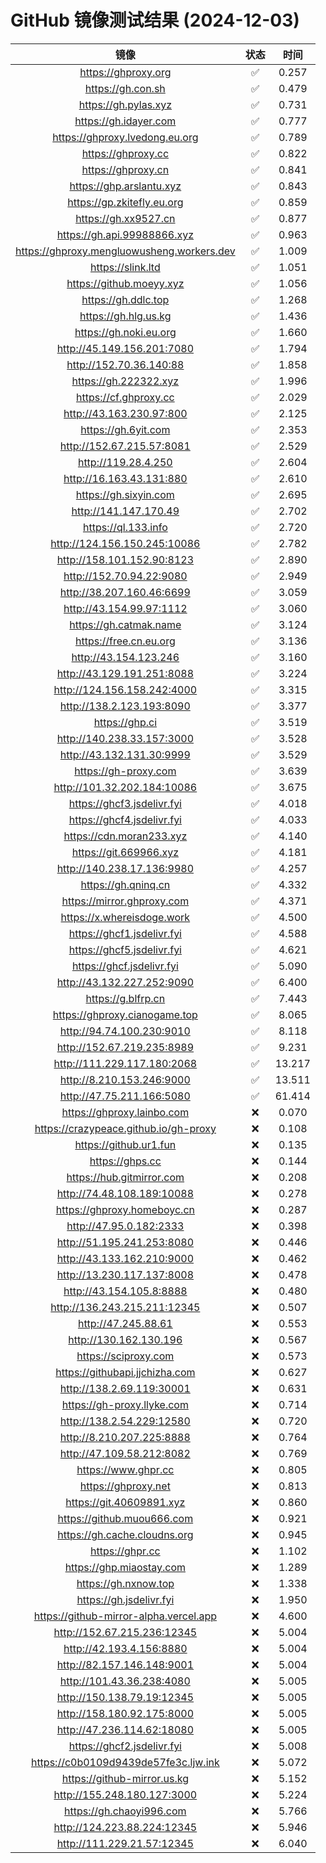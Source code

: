 # GitHub 镜像测试结果 (2024-12-03)

|  镜像  |  状态  |  时间  |
| :----: | :----: | :----: |
| https://ghproxy.org | ✅ | 0.257 |
| https://gh.con.sh | ✅ | 0.479 |
| https://gh.pylas.xyz | ✅ | 0.731 |
| https://gh.idayer.com | ✅ | 0.777 |
| https://ghproxy.lvedong.eu.org | ✅ | 0.789 |
| https://ghproxy.cc | ✅ | 0.822 |
| https://ghproxy.cn | ✅ | 0.841 |
| https://ghp.arslantu.xyz | ✅ | 0.843 |
| https://gp.zkitefly.eu.org | ✅ | 0.859 |
| https://gh.xx9527.cn | ✅ | 0.877 |
| https://gh.api.99988866.xyz | ✅ | 0.963 |
| https://ghproxy.mengluowusheng.workers.dev | ✅ | 1.009 |
| https://slink.ltd | ✅ | 1.051 |
| https://github.moeyy.xyz | ✅ | 1.056 |
| https://gh.ddlc.top | ✅ | 1.268 |
| https://gh.hlg.us.kg | ✅ | 1.436 |
| https://gh.noki.eu.org | ✅ | 1.660 |
| http://45.149.156.201:7080 | ✅ | 1.794 |
| http://152.70.36.140:88 | ✅ | 1.858 |
| https://gh.222322.xyz | ✅ | 1.996 |
| https://cf.ghproxy.cc | ✅ | 2.029 |
| http://43.163.230.97:800 | ✅ | 2.125 |
| https://gh.6yit.com | ✅ | 2.353 |
| http://152.67.215.57:8081 | ✅ | 2.529 |
| http://119.28.4.250 | ✅ | 2.604 |
| http://16.163.43.131:880 | ✅ | 2.610 |
| https://gh.sixyin.com | ✅ | 2.695 |
| http://141.147.170.49 | ✅ | 2.702 |
| https://ql.133.info | ✅ | 2.720 |
| http://124.156.150.245:10086 | ✅ | 2.782 |
| http://158.101.152.90:8123 | ✅ | 2.890 |
| http://152.70.94.22:9080 | ✅ | 2.949 |
| http://38.207.160.46:6699 | ✅ | 3.059 |
| http://43.154.99.97:1112 | ✅ | 3.060 |
| https://gh.catmak.name | ✅ | 3.124 |
| https://free.cn.eu.org | ✅ | 3.136 |
| http://43.154.123.246 | ✅ | 3.160 |
| http://43.129.191.251:8088 | ✅ | 3.224 |
| http://124.156.158.242:4000 | ✅ | 3.315 |
| http://138.2.123.193:8090 | ✅ | 3.377 |
| https://ghp.ci | ✅ | 3.519 |
| http://140.238.33.157:3000 | ✅ | 3.528 |
| http://43.132.131.30:9999 | ✅ | 3.529 |
| https://gh-proxy.com | ✅ | 3.639 |
| http://101.32.202.184:10086 | ✅ | 3.675 |
| https://ghcf3.jsdelivr.fyi | ✅ | 4.018 |
| https://ghcf4.jsdelivr.fyi | ✅ | 4.033 |
| https://cdn.moran233.xyz | ✅ | 4.140 |
| https://git.669966.xyz | ✅ | 4.181 |
| http://140.238.17.136:9980 | ✅ | 4.257 |
| https://gh.qninq.cn | ✅ | 4.332 |
| https://mirror.ghproxy.com | ✅ | 4.371 |
| https://x.whereisdoge.work | ✅ | 4.500 |
| https://ghcf1.jsdelivr.fyi | ✅ | 4.588 |
| https://ghcf5.jsdelivr.fyi | ✅ | 4.621 |
| https://ghcf.jsdelivr.fyi | ✅ | 5.090 |
| http://43.132.227.252:9090 | ✅ | 6.400 |
| https://g.blfrp.cn | ✅ | 7.443 |
| https://ghproxy.cianogame.top | ✅ | 8.065 |
| http://94.74.100.230:9010 | ✅ | 8.118 |
| http://152.67.219.235:8989 | ✅ | 9.231 |
| http://111.229.117.180:2068 | ✅ | 13.217 |
| http://8.210.153.246:9000 | ✅ | 13.511 |
| http://47.75.211.166:5080 | ✅ | 61.414 |
| https://ghproxy.lainbo.com | ❌ | 0.070 |
| https://crazypeace.github.io/gh-proxy | ❌ | 0.108 |
| https://github.ur1.fun | ❌ | 0.135 |
| https://ghps.cc | ❌ | 0.144 |
| https://hub.gitmirror.com | ❌ | 0.208 |
| http://74.48.108.189:10088 | ❌ | 0.278 |
| https://ghproxy.homeboyc.cn | ❌ | 0.287 |
| http://47.95.0.182:2333 | ❌ | 0.398 |
| http://51.195.241.253:8080 | ❌ | 0.446 |
| http://43.133.162.210:9000 | ❌ | 0.462 |
| http://13.230.117.137:8008 | ❌ | 0.478 |
| http://43.154.105.8:8888 | ❌ | 0.480 |
| http://136.243.215.211:12345 | ❌ | 0.507 |
| http://47.245.88.61 | ❌ | 0.553 |
| http://130.162.130.196 | ❌ | 0.567 |
| https://sciproxy.com | ❌ | 0.573 |
| https://githubapi.jjchizha.com | ❌ | 0.627 |
| http://138.2.69.119:30001 | ❌ | 0.631 |
| https://gh-proxy.llyke.com | ❌ | 0.714 |
| http://138.2.54.229:12580 | ❌ | 0.720 |
| http://8.210.207.225:8888 | ❌ | 0.764 |
| http://47.109.58.212:8082 | ❌ | 0.769 |
| https://www.ghpr.cc | ❌ | 0.805 |
| https://ghproxy.net | ❌ | 0.813 |
| https://git.40609891.xyz | ❌ | 0.860 |
| https://github.muou666.com | ❌ | 0.921 |
| https://gh.cache.cloudns.org | ❌ | 0.945 |
| https://ghpr.cc | ❌ | 1.102 |
| https://ghp.miaostay.com | ❌ | 1.289 |
| https://gh.nxnow.top | ❌ | 1.338 |
| https://gh.jsdelivr.fyi | ❌ | 1.950 |
| https://github-mirror-alpha.vercel.app | ❌ | 4.600 |
| http://152.67.215.236:12345 | ❌ | 5.004 |
| http://42.193.4.156:8880 | ❌ | 5.004 |
| http://82.157.146.148:9001 | ❌ | 5.004 |
| http://101.43.36.238:4080 | ❌ | 5.005 |
| http://150.138.79.19:12345 | ❌ | 5.005 |
| http://158.180.92.175:8000 | ❌ | 5.005 |
| http://47.236.114.62:18080 | ❌ | 5.005 |
| https://ghcf2.jsdelivr.fyi | ❌ | 5.008 |
| https://c0b0109d9439de57fe3c.ljw.ink | ❌ | 5.072 |
| https://github-mirror.us.kg | ❌ | 5.152 |
| http://155.248.180.127:3000 | ❌ | 5.224 |
| https://gh.chaoyi996.com | ❌ | 5.766 |
| http://124.223.88.224:12345 | ❌ | 5.946 |
| http://111.229.21.57:12345 | ❌ | 6.040 |
